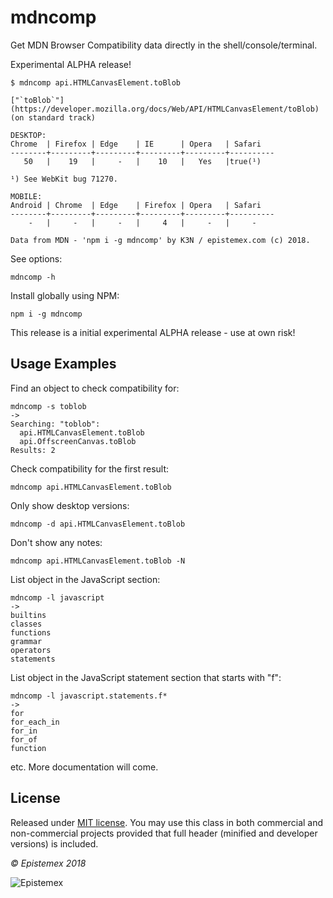 mdncomp
=======

Get MDN Browser Compatibility data directly in the shell/console/terminal.

Experimental ALPHA release!

```text
$ mdncomp api.HTMLCanvasElement.toBlob

["`toBlob`"](https://developer.mozilla.org/docs/Web/API/HTMLCanvasElement/toBlob) (on standard track)

DESKTOP:
Chrome  | Firefox | Edge    | IE      | Opera   | Safari
--------+---------+---------+---------+---------+----------
   50   |    19   |     -   |    10   |   Yes   |true(¹)

¹) See WebKit bug 71270.

MOBILE:
Android | Chrome  | Edge    | Firefox | Opera   | Safari
--------+---------+---------+---------+---------+----------
    -   |     -   |     -   |     4   |     -   |     -

Data from MDN - 'npm i -g mdncomp' by K3N / epistemex.com (c) 2018.
```

See options:

    mdncomp -h

Install globally using NPM:

    npm i -g mdncomp

This release is a initial experimental ALPHA release - use at own risk!

Usage Examples
--------------

Find an object to check compatibility for:

    mdncomp -s toblob
    ->
    Searching: "toblob":
      api.HTMLCanvasElement.toBlob
      api.OffscreenCanvas.toBlob
    Results: 2

Check compatibility for the first result:

    mdncomp api.HTMLCanvasElement.toBlob

Only show desktop versions:

    mdncomp -d api.HTMLCanvasElement.toBlob

Don't show any notes:

    mdncomp api.HTMLCanvasElement.toBlob -N

List object in the JavaScript section:

    mdncomp -l javascript
    ->
    builtins
    classes
    functions
    grammar
    operators
    statements

List object in the JavaScript statement section that starts with "f":

    mdncomp -l javascript.statements.f*
    ->
    for
    for_each_in
    for_in
    for_of
    function

etc. More documentation will come.

License
-------

Released under [MIT license](http://choosealicense.com/licenses/mit/). You may use this class in both commercial and non-commercial projects provided that full header (minified and developer versions) is included.

*&copy; Epistemex 2018*

![Epistemex](https://i.imgur.com/GP6Q3v8.png)

